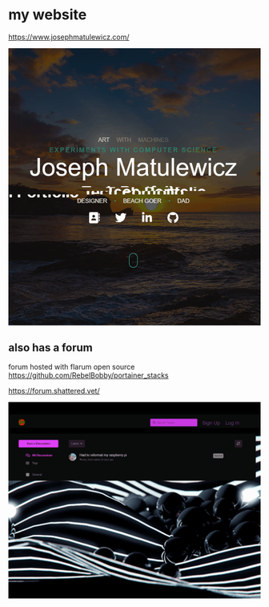 # my website

https://www.josephmatulewicz.com/


<img src="myweb.gif" width=600>



## also has a forum
forum hosted with flarum open source https://github.com/RebelBobby/portainer_stacks

https://forum.shattered.vet/

<img src="forum.gif" width=600>
